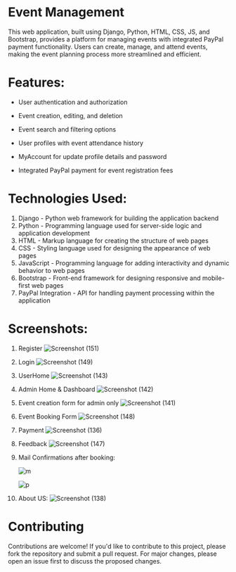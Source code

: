 # Event Management 
This web application, built using Django, Python, HTML, CSS, JS, and Bootstrap, provides a platform for managing events with integrated PayPal payment functionality. Users can create, manage, and attend events, making the event planning process more streamlined and efficient.

# Features:
- User authentication and authorization

- Event creation, editing, and deletion
   
- Event search and filtering options

- User profiles with event attendance history

- MyAccount for update profile details and password

- Integrated PayPal payment for event registration fees


# Technologies Used:
1. Django - Python web framework for building the application backend
2. Python - Programming language used for server-side logic and application development
3. HTML - Markup language for creating the structure of web pages
4. CSS - Styling language used for designing the appearance of web pages
5. JavaScript - Programming language for adding interactivity and dynamic behavior to web pages
6. Bootstrap - Front-end framework for designing responsive and mobile-first web pages
7. PayPal Integration - API for handling payment processing within the application

# Screenshots:
1. Register
![Screenshot (151)](https://github.com/Akash-SDE/HyscalerEventManagement/assets/137622448/6cfa0bfd-df14-40ce-a951-ebc1dbd854c9)

2. Login
   ![Screenshot (149)](https://github.com/Akash-SDE/HyscalerEventManagement/assets/137622448/bcd2d8f6-3ad6-4163-ab39-e3e6cbc3325b)
3. UserHome
   ![Screenshot (143)](https://github.com/Akash-SDE/HyscalerEventManagement/assets/137622448/3222343c-0706-4dcd-937e-7070b5b94453)
4. Admin Home & Dashboard
   ![Screenshot (142)](https://github.com/Akash-SDE/HyscalerEventManagement/assets/137622448/e4ae764d-368e-4894-82bb-ad77f189fded)
5. Event creation form for admin only
   ![Screenshot (141)](https://github.com/Akash-SDE/HyscalerEventManagement/assets/137622448/e9066efd-daa3-4c12-86c1-ecb993ac7f8e)
6. Event Booking Form
   ![Screenshot (148)](https://github.com/Akash-SDE/HyscalerEventManagement/assets/137622448/07e817e8-9c37-4302-8f44-1cf6b67148b5)
7. Payment
   ![Screenshot (136)](https://github.com/Akash-SDE/HyscalerEventManagement/assets/137622448/f6d43318-d6b0-4f9d-9bad-b8dc92ba4984)
8. Feedback
   ![Screenshot (147)](https://github.com/Akash-SDE/HyscalerEventManagement/assets/137622448/a97d639b-3662-4367-a62d-d225891d871a)
9. Mail Confirmations after booking:

    ![m](https://github.com/Akash-SDE/HyscalerEventManagement/assets/137622448/03e2ed30-c0ab-44e1-bede-415be8cf2f96)
 
   ![p](https://github.com/Akash-SDE/HyscalerEventManagement/assets/137622448/f50e2821-b9cf-4a33-9e59-fbe03d66e0db)
10. About US:
    ![Screenshot (138)](https://github.com/Akash-SDE/HyscalerEventManagement/assets/137622448/b00864bb-72a9-4ae4-b592-03ef3d959dfd)

# Contributing
Contributions are welcome! If you'd like to contribute to this project, please fork the repository and submit a pull request. For major changes, please open an issue first to discuss the proposed changes.

